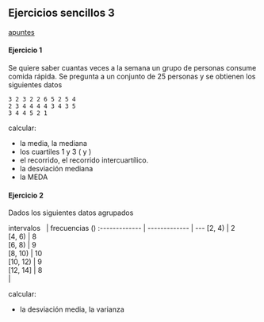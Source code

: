 ## Ejercicios sencillos 3

[apuntes](https://drive.google.com/open?id=13bNDS6c3sN3wVr0YrYo2i_Sy7xHwCHhu)

#### Ejercicio 1
Se quiere saber cuantas veces a la semana un grupo de personas consume comida rápida. Se pregunta a un conjunto de 25 personas y se obtienen los siguientes datos 

```
3 2 3 2 2 6 5 2 5 4 
2 3 4 4 4 4 3 4 3 5 
3 4 4 5 2 1
```

calcular:
- la media, la mediana
- los cuartiles 1 y 3 (<span v-katex="'Q_1'"></span> y <span v-katex="'Q_3'"></span>)
- el recorrido, el recorrido intercuartílico.
- la desviación mediana
- la MEDA


#### Ejercicio 2
Dados los siguientes datos agrupados 

intervalos &nbsp;&nbsp;| frecuencias (<span v-katex="'n_i'"></span>) 
:------------- | ------------- | ---
[2, 4) | 2       
[4, 6) | 8      
[6, 8) | 9       
[8, 10) | 10       
[10, 12) | 9        
[12, 14] | 8        
|

calcular:
- la desviación media, la varianza
<!--
id: ejercicios_estadistica_20191011
tags: estadistica, teaching, ejercicios, hidden
title: Ejercicios sencillos 2019-10-11
date: 11/10/2019
-->

<!--

https://stat.ethz.ch/R-manual/R-devel/library/stats/html/mad.html


> x <- c(3, 2, 3, 2, 2, 6, 5, 2, 5, 4, 2, 3, 4, 4, 4, 4, 3, 4, 3, 5, 3, 4, 4, 5, 2, 1)
> summary(x)
   Min. 1st Qu.  Median    Mean 3rd Qu.    Max. 
  1.000   2.250   3.500   3.423   4.000   6.000 

> z = abs(x - median(x))
> z
 [1] 0.5 1.5 0.5 1.5 1.5 2.5 1.5 1.5 1.5 0.5 1.5 0.5 0.5 0.5 0.5 0.5 0.5 0.5 0.5
[20] 1.5 0.5 0.5 0.5 1.5 1.5 2.5
> mean(z)
[1] 1.038462


> var(x)
[1] 1.533846
> mad(x, center = median(x), constant = 1, na.rm = FALSE, low = FALSE, high = FALSE)
[1] 0.5
> mad(x, center = mean(x), constant = 1, na.rm = FALSE, low = FALSE, high = FALSE)
[1] 0.5769231





> k = abs(x - mean(x))
> k
 [1] 0.4230769 1.4230769 0.4230769 1.4230769 1.4230769 2.5769231 1.5769231
 [8] 1.4230769 1.5769231 0.5769231 1.4230769 0.4230769 0.5769231 0.5769231
[15] 0.5769231 0.5769231 0.4230769 0.5769231 0.4230769 1.5769231 0.4230769
[22] 0.5769231 0.5769231 1.5769231 1.4230769 2.4230769
> mean(k)
[1] 1.038462


> y = x - 3.5
> y
 [1] -0.5 -1.5 -0.5 -1.5 -1.5  2.5  1.5 -1.5  1.5  0.5 -1.5 -0.5  0.5  0.5  0.5
[16]  0.5 -0.5  0.5 -0.5  1.5 -0.5  0.5  0.5  1.5 -1.5 -2.5
> abs(y)
 [1] 0.5 1.5 0.5 1.5 1.5 2.5 1.5 1.5 1.5 0.5 1.5 0.5 0.5 0.5 0.5 0.5 0.5 0.5 0.5
[20] 1.5 0.5 0.5 0.5 1.5 1.5 2.5
> median(abs(y))
[1] 0.5


-->
